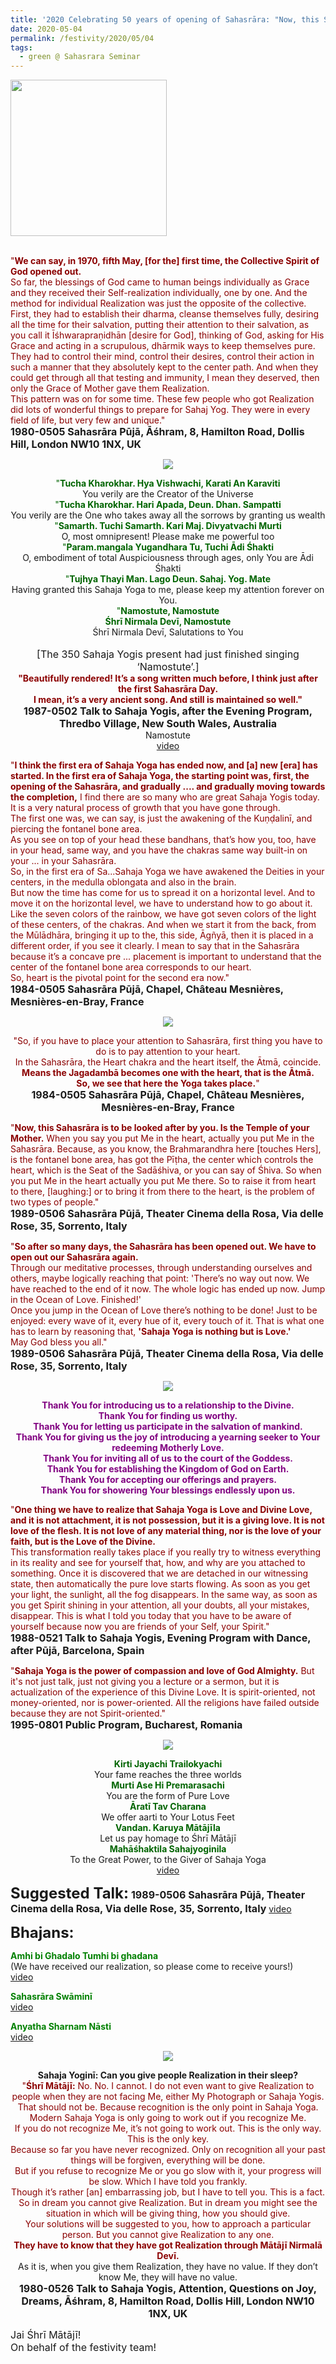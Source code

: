 ```yaml
---
title: '2020 Celebrating 50 years of opening of Sahasrāra: "Now, this Sahasrāra is to be looked after by you. Is the Temple of your Mother." '
date: 2020-05-04
permalink: /festivity/2020/05/04
tags:
  - green @ Sahasrara Seminar
---
```


<div style="text-align: left"><img src="/images/image00.png" width="250" /></div><br>

<p>
<font color="DarkRed">"<b>We can say, in 1970, fifth May, [for the] first time, the Collective Spirit of God opened out.</b><br>
So far, the blessings of God came to human beings individually as Grace and they received their Self-realization individually, one by one. And the method for individual Realization was just the opposite of the collective. First, they had to establish their dharma, cleanse themselves fully, desiring all the time for their salvation, putting their attention to their salvation, as you call it Īśhwarapraṇidhān [desire for God], thinking of God, asking for His Grace and acting in a scrupulous, dhārmik ways to keep themselves pure. They had to control their mind, control their desires, control their action in such a manner that they absolutely kept to the center path. And when they could get through all that testing and immunity, I mean they deserved, then only the Grace of Mother gave them Realization.<br>
This pattern was on for some time. These few people who got Realization did lots of wonderful things to prepare for Sahaj Yog. They were in every field of life, but very few and unique."</font><br>
<font size="+0"><b>1980-0505 Sahasrāra Pūjā, Āśhram, 8, Hamilton Road, Dollis Hill, London NW10 1NX, UK</b></font>
</p>

<div style="text-align: center"><img src="https://pub-1e517d8c73a64c9c82977d676b1fff72.r2.dev/image416.png" /></div>

<p style=" text-align:center;">
<font color="DarkGreen">"<b>Tucha Kharokhar. Hya Vishwachi, Karati An Karaviti</b></font><br>
You verily are the Creator of the Universe<br>
<font color="DarkGreen">"<b>Tucha Kharokhar. Hari Apada, Deun. Dhan. Sampatti</b></font><br>
You verily are the One who takes away all the sorrows by granting us wealth<br>
<font color="DarkGreen">"<b>Samarth. Tuchi Samarth. Kari Maj. Divyatvachi Murti</b></font><br>
O, most omnipresent! Please make me powerful too<br>
<font color="DarkGreen">"<b>Param.mangala Yugandhara Tu, Tuchi Ādi Śhakti</b></font><br>
O, embodiment of total Auspiciousness through ages, only You are Ādi Śhakti<br>
<font color="DarkGreen">"<b>Tujhya Thayi Man. Lago Deun. Sahaj. Yog. Mate </b></font><br>
Having granted this Sahaja Yoga to me, please keep my attention forever on You.<br>
<font color="DarkGreen">"<b>Namostute, Namostute<br>
Śhrī Nirmala Devī, Namostute </b></font><br>
Śhrī Nirmala Devī, Salutations to You<br>
<br>
<font size="+0">[The 350 Sahaja Yogis present had just finished singing ‘Namostute’.]</font><br>
<font color="DarkRed"><b>"Beautifully rendered! It’s a song written much before, I think just after the first Sahasrāra Day.<br>
I mean, it’s a very ancient song. And still is maintained so well."</b></font><br>
<font size="+0"><b>1987-0502 Talk to Sahaja Yogis, after the Evening Program, Thredbo Village, New South Wales, Australia</b></font><br>
Namostute<br>
<a href="https://www.youtube.com/watch?v=30F02gXLuGw">video</a>
</p>

<p>
<font color="DarkRed">"<b>I think the first era of Sahaja Yoga has ended now, and [a] new [era] has started. In the first era of Sahaja Yoga, the starting point was, first, the opening of the Sahasrāra, and gradually .... and gradually moving towards the completion,</b> I find there are so many who are great Sahaja Yogis today. It is a very natural process of growth that you have gone through.<br>
The first one was, we can say, is just the awakening of the Kuṇḍalinī, and piercing the fontanel bone area.<br>
As you see on top of your head these bandhans, that’s how you, too, have in your head, same way, and you have the chakras same way built-in on your ... in your Sahasrāra.<br>
So, in the first era of Sa...Sahaja Yoga we have awakened the Deities in your centers, in the medulla oblongata and also in the brain.<br>
But now the time has come for us to spread it on a horizontal level. And to move it on the horizontal level, we have to understand how to go about it.<br>
Like the seven colors of the rainbow, we have got seven colors of the light of these centers, of the chakras. And when we start it from the back, from the Mūlādhāra, bringing it up to the, this side, Āgñyā, then it is placed in a different order, if you see it clearly. I mean to say that in the Sahasrāra because it’s a concave pre ... placement is important to understand that the center of the fontanel bone area corresponds to our heart.<br>
So, heart is the pivotal point for the second era now."</font><br>
<font size="+0"><b>1984-0505 Sahasrāra Pūjā, Chapel, Château Mesnières, Mesnières-en-Bray, France</b></font>
</p>

<div style="text-align: center"><img src="https://pub-1e517d8c73a64c9c82977d676b1fff72.r2.dev/image417.png" /></div>

<p style="text-align:center;">
<font color="DarkRed">"So, if you have to place your attention to Sahasrāra, first thing you have to do is to pay attention to your heart.<br>
In the Sahasrāra, the Heart chakra and the heart itself, the Ātmā, coincide.<br>
<b>Means the Jagadambā becomes one with the heart, that is the Ātmā.<br>
So, we see that here the Yoga takes place.</b>"</font><br>
<font size="+0"><b>1984-0505 Sahasrāra Pūjā, Chapel, Château Mesnières, Mesnières-en-Bray, France</b></font>
</p>

<p>
<font color="DarkRed">"<b>Now, this Sahasrāra is to be looked after by you. Is the Temple of your Mother.</b> When you say you put Me in the heart, actually you put Me in the Sahasrāra. Because, as you know, the Brahmarandhra here [touches Hers], is the fontanel bone area, has got the Pīṭha, the center which controls the heart, which is the Seat of the Sadāśhiva, or you can say of Śhiva. So when you put Me in the heart actually you put Me there. So to raise it from heart to there, [laughing:] or to bring it from there to the heart, is the problem of two types of people."</font><br>
<font size="+0"><b>1989-0506 Sahasrāra Pūjā, Theater Cinema della Rosa, Via delle Rose, 35, Sorrento, Italy</b></font>
</p>

<p>
<font color="DarkRed">"<b>So after so many days, the Sahasrāra has been opened out. We have to open out our Sahasrāra again.</b><br>
Through our meditative processes, through understanding ourselves and others, maybe logically reaching that point: 'There’s no way out now. We have reached to the end of it now. The whole logic has ended up now. Jump in the Ocean of Love. Finished!'<br>
Once you jump in the Ocean of Love there’s nothing to be done! Just to be enjoyed: every wave of it, every hue of it, every touch of it. That is what one has to learn by reasoning that, <b>'Sahaja Yoga is nothing but is Love.'</b><br>
May God bless you all."</font><br>
<font size="+0"><b>1989-0506 Sahasrāra Pūjā, Theater Cinema della Rosa, Via delle Rose, 35, Sorrento, Italy</b></font>
</p>

<div style="text-align: center"><img src="https://pub-1e517d8c73a64c9c82977d676b1fff72.r2.dev/image418.png" /></div>

<p style="color:Purple; text-align:center;">
<b>Thank You for introducing us to a relationship to the Divine.<br> 
Thank You for finding us worthy.<br>
Thank You for letting us participate in the salvation of mankind.<br>
Thank You for giving us the joy of introducing a yearning seeker to Your redeeming Motherly Love.<br>
Thank You for inviting all of us to the court of the Goddess.<br>
Thank You for establishing the Kingdom of God on Earth.<br>
Thank You for accepting our offerings and prayers.<br>
Thank You for showering Your blessings endlessly upon us.</b><br>
</p>

<p>
<font color="DarkRed">"<b>One thing we have to realize that Sahaja Yoga is Love and Divine Love, and it is not attachment, it is not possession, but it is a giving love. It is not love of the flesh. It is not love of any material thing, nor is the love of your faith, but is the Love of the Divine.</b><br>
This transformation really takes place if you really try to witness everything in its reality and see for yourself that, how, and why are you attached to something. Once it is discovered that we are detached in our witnessing state, then automatically the pure love starts flowing. As soon as you get your light, the sunlight, all the fog disappears. In the same way, as soon as you get Spirit shining in your attention, all your doubts, all your mistakes, disappear. This is what I told you today that you have to be aware of yourself because now you are friends of your Self, your Spirit."</font><br>
<font size="+0"><b>1988-0521 Talk to Sahaja Yogis, Evening Program with Dance, after Pūjā, Barcelona, Spain</b></font>
</p>

<p>
<font color="DarkRed">"<b>Sahaja Yoga is the power of compassion and love of God Almighty.</b> But it's not just talk, just not giving you a lecture or a sermon, but it is actualization of the experience of this Divine Love. It is spirit-oriented, not money-oriented, nor is power-oriented. All the religions have failed outside because they are not Spirit-oriented."</font><br>
<font size="+0"><b>1995-0801 Public Program, Bucharest, Romania</b></font>
</p>

<div style="text-align: center"><img src="/images/image419.png" /></div>

<p style="text-align:center;">
<font color="DarkGreen"><b>Kirti Jayachi Trailokyachi</b></font><br>
Your fame reaches the three worlds<br>
<font color="DarkGreen"><b>Murti Ase Hi Premarasachi</b></font><br>
You are the form of Pure Love<br>
<font color="DarkGreen"><b>Āratī Tav Charana</b></font><br>
We offer aarti to Your Lotus Feet<br>
<font color="DarkGreen"><b>Vandan. Karuya Mātājīla</b></font><br>
Let us pay homage to Śhrī Mātājī<br>
<font color="DarkGreen"><b>Mahāśhaktila Sahajyoginila</b></font><br>
To the Great Power, to the Giver of Sahaja Yoga<br>
<a href="https://www.youtube.com/watch?v=ybCnMcQi2ZQ">video</a>
</p>

<font size="+2"><b>Suggested Talk:</b></font> 
<font size="+0"><b>1989-0506 Sahasrāra Pūjā, Theater Cinema della Rosa, Via delle Rose, 35, Sorrento, Italy</b></font>
<a href="https://www.youtube.com/watch?time_continue=2&v=VmOaddXWDlQ&feature=emb_logo"> video</a><br>

<font size="+2"><b>Bhajans:</b></font>

<p>
<font color="green"><b>Amhi bi Ghadalo Tumhi bi ghadana</b></font><br>
(We have received our realization, so please come to receive yours!)<br>
<a href="https://www.youtube.com/watch?v=IvEjMhFZshg">video</a>
</p>

<p>
<font color="green"><b>Sahasrāra Swāminī</b></font><br>
<a href="https://www.youtube.com/watch?v=6qFvyIk1tm8">video</a>
</p>

<p>
<font color="green"><b>Anyatha Sharnam Nāsti</b></font><br>
<a href="https://www.youtube.com/watch?v=NX0Gy8VNh3E">video</a>
</p>

<div style="text-align: center"><img src="/images/image420.png" /></div>

<p style="text-align:center;">
<b>Sahaja Yoginī: Can you give people Realization in their sleep?</b><br>
<font color="DarkRed">"<b>Śhrī Mātājī:</b> No. No. I cannot. I do not even want to give Realization to people when they are not facing Me, either My Photograph or Sahaja Yogis.<br>
That should not be. Because recognition is the only point in Sahaja Yoga.<br>
Modern Sahaja Yoga is only going to work out if you recognize Me.<br>
If you do not recognize Me, it’s not going to work out. This is the only way. This is the only key.<br> 
Because so far you have never recognized. Only on recognition all your past things will be forgiven, everything will be done.<br>
But if you refuse to recognize Me or you go slow with it, your progress will be slow. Which I have told you frankly.<br>
Though it’s rather [an] embarrassing job, but I have to tell you. This is a fact.<br>
So in dream you cannot give Realization. But in dream you might see the situation in which will be giving thing, how you should give.<br>
Your solutions will be suggested to you, how to approach a particular person. But you cannot give Realization to any one.<br> 
<b>They have to know that they have got Realization through Mātājī Nirmalā Devī.</b></font><br> 
As it is, when you give them Realization, they have no value. If they don’t know Me, they will have no value.<br>
<font size="+0"><b>1980-0526 Talk to Sahaja Yogis, Attention, Questions on Joy, Dreams, Āśhram, 8, Hamilton Road, Dollis Hill, London NW10 1NX, UK</b></font>
</p>

<p>
<font size="+0">Jai Śhrī Mātājī!<br>
On behalf of the festivity team!</font>
</p>